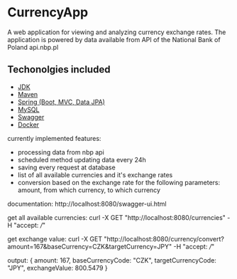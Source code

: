 # CurrencyApp

A web application for viewing and analyzing currency exchange rates. 
The application is powered by data available from API of the National Bank of Poland api.nbp.pl

## Techonolgies included
* [JDK](http://www.oracle.com/technetwork/java/javase/downloads/jdk8-downloads-2133151.html) 
* [Maven](https://maven.apache.org/)
* [Spring (Boot, MVC, Data JPA)](https://spring.io)
* [MySQL](https://www.mysql.com/)  
* [Swagger](https://swagger.io/) 
* [Docker](https://www.docker.com/) 


currently implemented features:
- processing data from nbp api
- scheduled method updating data every 24h
- saving every request at database
- list of all available currencies and it's exchange rates
- conversion based on the exchange rate for the following parameters: amount, from which currency, to which currency


documentation:
http://localhost:8080/swagger-ui.html

get all available currencies:
curl -X GET "http://localhost:8080/currencies" -H "accept: */*"

get exchange value:
curl -X GET "http://localhost:8080/currency/convert?amount=167&baseCurrency=CZK&targetCurrency=JPY" -H "accept: */*"

output:
{
amount: 167,
baseCurrencyCode: "CZK",
targetCurrencyCode: "JPY",
exchangeValue: 800.5479
}